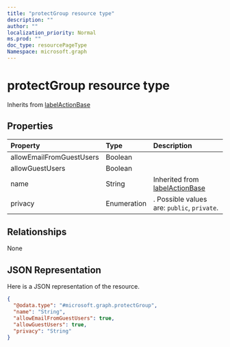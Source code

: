 ```yaml
---
title: "protectGroup resource type"
description: ""
author: ""
localization_priority: Normal
ms.prod: ""
doc_type: resourcePageType
Namespace: microsoft.graph
---
```



# protectGroup resource type




Inherits from [labelActionBase](../resources/labelActionBase.md)

## Properties
|Property|Type|Description|
|:---|:---|:---|
|allowEmailFromGuestUsers|Boolean||
|allowGuestUsers|Boolean||
|name|String| Inherited from [labelActionBase](../resources/labelActionBase.md)|
|privacy|Enumeration|. Possible values are: `public`, `private`.|

## Relationships
None

## JSON Representation
Here is a JSON representation of the resource.
<!-- {
  "blockType": "resource",
  "@odata.type": "microsoft.graph.protectGroup"
}
-->
``` json
{
  "@odata.type": "#microsoft.graph.protectGroup",
  "name": "String",
  "allowEmailFromGuestUsers": true,
  "allowGuestUsers": true,
  "privacy": "String"
}
```

